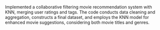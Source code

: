   Implemented a collaborative filtering movie recommendation system with KNN, merging user ratings and tags. The code conducts data cleaning and aggregation, constructs a final dataset, and employs the KNN model for enhanced movie suggestions, considering both movie titles and genres.
